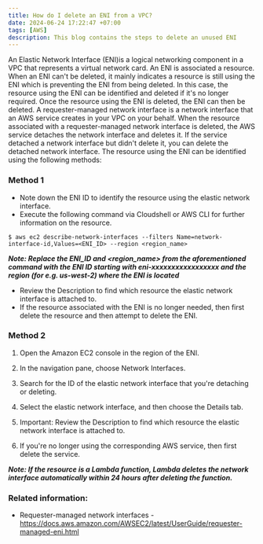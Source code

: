```yaml
---
title: How do I delete an ENI from a VPC?
date: 2024-06-24 17:22:47 +07:00
tags: [AWS]
description: This blog contains the steps to delete an unused ENI
---
```


An Elastic Network Interface (ENI)is a logical networking component in a VPC that represents a virtual network card. An ENI is associated a resource. When an ENI can't be deleted, it mainly indicates a resource is still using the ENI which is preventing the ENI from being deleted. In this case, the resource using the ENI can be identified and deleted if it's no longer required. Once the resource using the ENI is deleted, the ENI can then be deleted. A requester-managed network interface is a network interface that an AWS service creates in your VPC on your behalf. When the resource associated with a requester-managed network interface is deleted, the AWS service detaches the network interface and deletes it. If the service detached a network interface but didn't delete it, you can delete the detached network interface. The resource using the ENI can be identified using the following methods:

### Method 1

- Note down the ENI ID to identify the resource using the elastic network interface.
- Execute the following command via Cloudshell or AWS CLI for further information on the resource.

```
$ aws ec2 describe-network-interfaces --filters Name=network-interface-id,Values=<ENI_ID> --region <region_name>
```
***Note: Replace the ENI_ID and <region_name> from the aforementioned command with the ENI ID starting with eni-xxxxxxxxxxxxxxxxx and the region (for e.g. us-west-2) where the ENI is located***

- Review the Description to find which resource the elastic network interface is attached to.
- If the resource associated with the ENI is no longer needed, then first delete the resource and then attempt to delete the ENI.

### Method 2

1.    Open the Amazon EC2 console in the region of the ENI.

2.    In the navigation pane, choose Network Interfaces.

3.    Search for the ID of the elastic network interface that you're detaching or deleting.

4.    Select the elastic network interface, and then choose the Details tab.

5.    Important: Review the Description to find which resource the elastic network interface is attached to.

6.    If you're no longer using the corresponding AWS service, then first delete the service.

***Note: If the resource is a Lambda function, Lambda deletes the network interface automatically within 24 hours after deleting the function.***

### Related information:

- Requester-managed network interfaces - https://docs.aws.amazon.com/AWSEC2/latest/UserGuide/requester-managed-eni.html  
